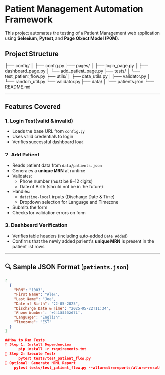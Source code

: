 # Patient Management Automation Framework

This project automates the testing of a Patient Management web application using **Selenium**, **Pytest**, and **Page Object Model (POM)**.

## Project Structure
├── config/
│ ├── config.py
├── pages/
│ ├── login_page.py
│ ├── dashboard_page.py
│ └── add_patient_page.py
├── tests/
│ └── test_patient_flow.py
├── utils/
│ ├── data_utils.py
│ ├── validator.py
│ └── random_util.py
  └── validator.py
├── data/
│ └── patients.json
└── README.md


---

## Features Covered

### 1. **Login Test(valid & invalid)**
- Loads the base URL from `config.py`
- Uses valid credentials to login
- Verifies successful dashboard load

### 2. **Add Patient**
- Reads patient data from `data/patients.json`
- Generates a **unique MRN** at runtime
- Validates:
  - Phone number (must be 8–12 digits)
  - Date of Birth (should not be in the future)
- Handles:
  - `datetime-local` inputs (Discharge Date & Time)
  - Dropdown selection for Language and Timezone
- Submits the form
- Checks for validation errors on form

### 3. **Dashboard Verification**
- Verifies table headers (including auto-added `Date Added`)
- Confirms that the newly added patient's **unique MRN** is present in the patient list rows

---

## 🔍 Sample JSON Format (`patients.json`)

```json
[
  {
    "MRN": "1003",
    "First Name": "Alex",
    "Last Name": "Joe",
    "Date of Birth": "22-05-2025",
    "Discharge Date & Time": "2025-05-22T11:34",
    "Phone Number": "+14155552671",
    "Language": "English",
    "Timezone": "EST"
  }
]

##How to Run Tests
🔹 Step 1: Install Dependencies
      pip install -r requirements.txt
🔹 Step 2: Execute Tests
      pytest tests/test_patient_flow.py
🔹 Optional: Generate HTML Report
    pytest tests/test_patient_flow.py --alluredir=reports/allure-results
